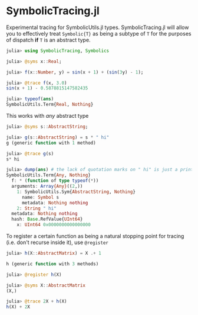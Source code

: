 # SymbolicTracing.jl

Experimental tracing for SymbolicUtils.jl types. SymbolicTracing.jl will allow you to effectively treat `Symbolic{T}` as being a subtype of `T` for the purposes of dispatch **if** `T` is an abstract type.

```julia
julia> using SymbolicTracing, Symbolics

julia> @syms x::Real;

julia> f(x::Number, y) = sin(x + 1) + (sin(3y) - 1);

julia> @trace f(x, 3.0)
sin(x + 1) - 0.5878815147582435

julia> typeof(ans)
SymbolicUtils.Term{Real, Nothing}
```

This works with *any* abstract type
```julia
julia> @syms s::AbstractString;

julia> g(s::AbstractString) = s * " hi"
g (generic function with 1 method)

julia> @trace g(s)
s* hi

julia> dump(ans) # the lack of quotation marks on " hi" is just a printing quirk from SymbolicUtils
SymbolicUtils.Term{Any, Nothing}
  f: * (function of type typeof(*))
  arguments: Array{Any}((2,))
    1: SymbolicUtils.Sym{AbstractString, Nothing}
      name: Symbol s
      metadata: Nothing nothing
    2: String " hi"
  metadata: Nothing nothing
  hash: Base.RefValue{UInt64}
    x: UInt64 0x0000000000000000
```

To register a certain function as being a natural stopping point for tracing (i.e. don't recurse inside it), use `@register`
```julia
julia> h(X::AbstractMatrix) = X .+ 1

h (generic function with 3 methods)

julia> @register h(X)

julia> @syms X::AbstractMatrix
(X,)

julia> @trace 2X + h(X)
h(X) + 2X
````
